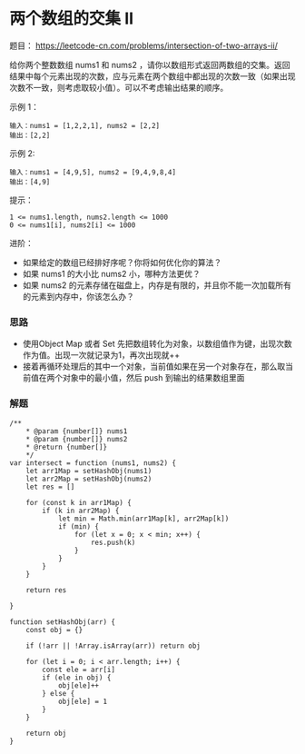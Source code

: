 # 两个数组的交集 II

题目： https://leetcode-cn.com/problems/intersection-of-two-arrays-ii/

给你两个整数数组 nums1 和 nums2 ，请你以数组形式返回两数组的交集。返回结果中每个元素出现的次数，应与元素在两个数组中都出现的次数一致（如果出现次数不一致，则考虑取较小值）。可以不考虑输出结果的顺序。

示例 1：
```
输入：nums1 = [1,2,2,1], nums2 = [2,2]
输出：[2,2]
```
示例 2:
```
输入：nums1 = [4,9,5], nums2 = [9,4,9,8,4]
输出：[4,9]
```

提示：
```
1 <= nums1.length, nums2.length <= 1000
0 <= nums1[i], nums2[i] <= 1000
```

进阶：

- 如果给定的数组已经排好序呢？你将如何优化你的算法？
- 如果 nums1 的大小比 nums2 小，哪种方法更优？
- 如果 nums2 的元素存储在磁盘上，内存是有限的，并且你不能一次加载所有的元素到内存中，你该怎么办？


### 思路
- 使用Object Map 或者 Set 先把数组转化为对象，以数组值作为键，出现次数作为值。出现一次就记录为1，再次出现就++
- 接着再循环处理后的其中一个对象，当前值如果在另一个对象存在，那么取当前值在两个对象中的最小值，然后 push 到输出的结果数组里面


### 解题
```
/**
    * @param {number[]} nums1
    * @param {number[]} nums2
    * @return {number[]}
    */
var intersect = function (nums1, nums2) {
    let arr1Map = setHashObj(nums1)
    let arr2Map = setHashObj(nums2)
    let res = []

    for (const k in arr1Map) {
        if (k in arr2Map) {
            let min = Math.min(arr1Map[k], arr2Map[k])
            if (min) {
                for (let x = 0; x < min; x++) {
                    res.push(k)
                }
            }
        }
    }

    return res

}

function setHashObj(arr) {
    const obj = {}

    if (!arr || !Array.isArray(arr)) return obj

    for (let i = 0; i < arr.length; i++) {
        const ele = arr[i]
        if (ele in obj) {
            obj[ele]++
        } else {
            obj[ele] = 1
        }
    }

    return obj
}

```